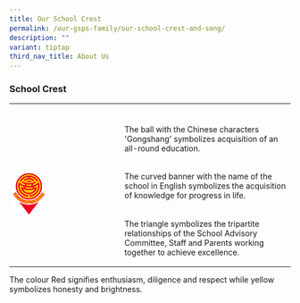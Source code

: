 ```yaml
---
title: Our School Crest
permalink: /our-gsps-family/our-school-crest-and-song/
description: ""
variant: tiptap
third_nav_title: About Us
---
```

<h3><strong>School Crest</strong></h3>
<table style="minWidth: 50px">
<colgroup>
<col>
<col>
</colgroup>
<tbody>
<tr>
<th rowspan="1" colspan="2">
<p></p>
</th>
</tr>
<tr>
<td rowspan="3" colspan="1">
<p></p>
<div class="isomer-image-wrapper">
<img style="width: 30%;" height="auto" width="100%" alt="" src="/images/2024 uploads/GSPS_Crest_2024_Bitmap.png">
</div>
</td>
<td rowspan="1" colspan="1">
<p>The ball with the Chinese characters 'Gongshang' symbolizes acquisition
of an all-round education.</p>
</td>
</tr>
<tr>
<td rowspan="1" colspan="1">
<p>The curved banner with the name of the school in English symbolizes the
acquisition of knowledge for progress in life.</p>
</td>
</tr>
<tr>
<td rowspan="1" colspan="1">
<p>The triangle symbolizes the tripartite relationships of the School Advisory
Committee, Staff and Parents working together to achieve excellence.</p>
</td>
</tr>
</tbody>
</table>
<p>The colour Red signifies enthusiasm, diligence and respect while yellow
symbolizes honesty and brightness.</p>
